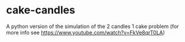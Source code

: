 # cake-candles
A python version of the simulation of the 2 candles 1 cake problem (for more info see https://www.youtube.com/watch?v=FkVe8qrT0LA)
